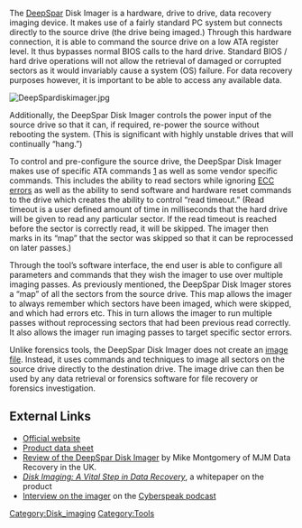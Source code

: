 The [DeepSpar](DeepSpar "wikilink") Disk Imager is a hardware, drive to
drive, data recovery imaging device. It makes use of a fairly standard
PC system but connects directly to the source drive (the drive being
imaged.) Through this hardware connection, it is able to command the
source drive on a low ATA register level. It thus bypasses normal BIOS
calls to the hard drive. Standard BIOS / hard drive operations will not
allow the retrieval of damaged or corrupted sectors as it would
invariably cause a system (OS) failure. For data recovery purposes
however, it is important to be able to access any available data.

![](DeepSpardiskimager.jpg "DeepSpardiskimager.jpg")

Additionally, the DeepSpar Disk Imager controls the power input of the
source drive so that it can, if required, re-power the source without
rebooting the system. (This is significant with highly unstable drives
that will continually “hang.”)

To control and pre-configure the source drive, the DeepSpar Disk Imager
makes use of specific ATA commands [1](http://www.t13.org) as well as
some vendor specific commands. This includes the ability to read sectors
while ignoring [ECC errors](Error_Correction_Code "wikilink") as well as
the ability to send software and hardware reset commands to the drive
which creates the ability to control “read timeout.” (Read timeout is a
user defined amount of time in milliseconds that the hard drive will be
given to read any particular sector. If the read timeout is reached
before the sector is correctly read, it will be skipped. The imager then
marks in its “map” that the sector was skipped so that it can be
reprocessed on later passes.)

Through the tool’s software interface, the end user is able to configure
all parameters and commands that they wish the imager to use over
multiple imaging passes. As previously mentioned, the DeepSpar Disk
Imager stores a “map” of all the sectors from the source drive. This map
allows the imager to always remember which sectors have been imaged,
which were skipped, and which had errors etc. This in turn allows the
imager to run multiple passes without reprocessing sectors that had been
previous read correctly. It also allows the imager run imaging passes to
target specific sector errors.

Unlike forensics tools, the DeepSpar Disk Imager does not create an
[image file](Raw_image_file "wikilink"). Instead, it uses commands and
techniques to image all sectors on the source drive directly to the
destination drive. The image drive can then be used by any data
retrieval or forensics software for file recovery or forensics
investigation.

## External Links

- [Official website](http://www.driveimager.com/)
- [Product data
  sheet](http://www.deepspar.com/pdf/DeepSparDiskImager.pdf)
- [Review of the DeepSpar Disk
  Imager](http://www.deepspar.com/mjm-ds-disk-imager.html) by Mike
  Montgomery of MJM Data Recovery in the UK.
- *[Disk Imaging: A Vital Step in Data
  Recovery](http://www.deepspar.com/pdf/DeepSparDiskImagingWhitepaper3.pdf)*,
  a whitepaper on the product
- [Interview on the
  imager](http://cyberspeak.libsyn.com/index.php?post_id=193897) on the
  [Cyberspeak podcast](Cyberspeak_podcast "wikilink")

[Category:Disk_imaging](Category:Disk_imaging "wikilink")
[Category:Tools](Category:Tools "wikilink")